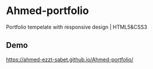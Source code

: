 # Ahmed-portfolio
Portfolio tempelate with responsive design | HTML5&amp;CSS3 
## Demo
https://ahmed-ezzt-sabet.github.io/Ahmed-portfolio/
